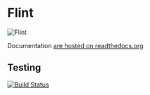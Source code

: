 Flint
=====

![Flint](http://upload.wikimedia.org/wikipedia/commons/thumb/e/ed/Miorcani_flint.jpg/220px-Miorcani_flint.jpg)

Documentation [are hosted on readthedocs.org](https://flint.readthedocs.org/)

Testing
-------

[![Build Status](https://travis-ci.org/henrikbjorn/flint.png?branch=master)](https://travis-ci.org/henrikbjorn/flint)
